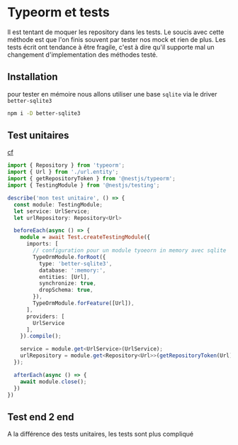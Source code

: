 # Typeorm et tests

Il est tentant de moquer les repository dans les tests.
Le soucis avec cette méthode est que l'on finis souvent par tester nos mock et rien de plus.
Les tests écrit ont tendance à être fragile, c'est à dire qu'il supporte mal un changement d'implementation des méthodes testé.

## Installation

pour tester en mémoire nous allons utiliser une base `sqlite` via le driver `better-sqlite3`
```bash
npm i -D better-sqlite3
```

## Test unitaires

[cf](https://dev.to/webeleon/unit-testing-nestjs-with-typeorm-in-memory-l6m)

```ts
import { Repository } from 'typeorm';
import { Url } from './url.entity';
import { getRepositoryToken } from '@nestjs/typeorm';
import { TestingModule } from '@nestjs/testing';

describe('mon test unitaire', () => {
  const module: TestingModule;
  let service: UrlService;
  let urlRepository: Repository<Url>

  beforeEach(async () => {
    module = await Test.createTestingModule({
      imports: [
        // configuration pour un module tyoeorn in memory avec sqlite
        TypeOrmModule.forRoot({
          type: 'better-sqlite3',
          database: ':memory:',
          entities: [Url],
          synchronize: true,
          dropSchema: true,
        }),
        TypeOrmModule.forFeature([Url]),
      ],
      providers: [
        UrlService
      ],
    }).compile();

    service = module.get<UrlService>(UrlService);
    urlRepository = module.get<Repository<Url>>(getRepositoryToken(Url));
  });

  afterEach(async () => {
    await module.close();
  })
})
```


## Test end 2 end

A la différence des tests unitaires, les tests sont plus compliqué 
